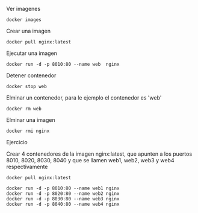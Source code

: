 
Ver imagenes
```
docker images
```
Crear una imagen
```
docker pull nginx:latest
```

Ejecutar una imagen
```
docker run -d -p 8010:80 --name web  nginx
```
Detener contenedor
```
docker stop web
```

Elminar un contenedor, para le ejemplo el contenedor es  'web'
```
docker rm web
```

Elminar una imagen
```
docker rmi nginx
```

Ejercicio

Crear 4 contenedores de la imagen nginx:latest, que apunten
a los puertos 8010, 8020, 8030, 8040 y que se llamen web1, web2, 
web3 y web4 respectivamente

```
docker pull nginx:latest

docker run -d -p 8010:80 --name web1 nginx
docker run -d -p 8020:80 --name web2 nginx
docker run -d -p 8030:80 --name web3 nginx
docker run -d -p 8040:80 --name web4 nginx

```
